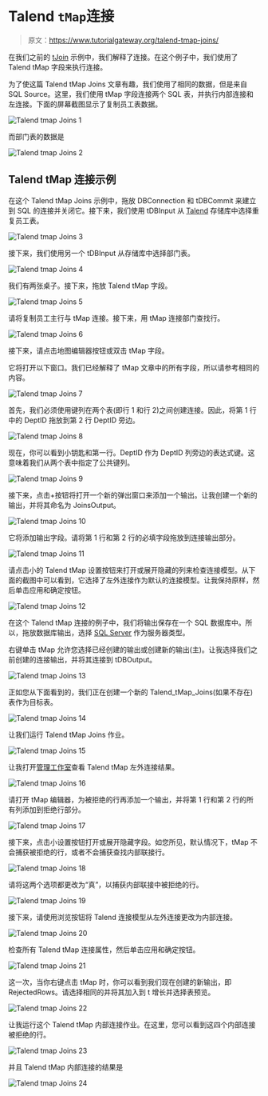 # Talend `tMap`连接

> 原文：<https://www.tutorialgateway.org/talend-tmap-joins/>

在我们之前的 [tJoin](https://www.tutorialgateway.org/talend-joins/) 示例中，我们解释了连接。在这个例子中，我们使用了 Talend tMap 字段来执行连接。

为了使这篇 Talend tMap Joins 文章有趣，我们使用了相同的数据，但是来自 SQL Source。这里，我们使用 tMap 字段连接两个 SQL 表，并执行内部连接和左连接。下面的屏幕截图显示了复制员工表数据。

![Talend tmap Joins 1](img/24db21d557ffb55e85e4d07633d348d2.png)

而部门表的数据是

![Talend tmap Joins 2](img/dbd4e5888c0217da5cdfd19c0a19cb03.png)

## Talend tMap 连接示例

在这个 Talend tMap Joins 示例中，拖放 DBConnection 和 tDBCommit 来建立到 SQL 的连接并关闭它。接下来，我们使用 tDBInput 从 [Talend](https://www.tutorialgateway.org/talend-tutorial/) 存储库中选择重复员工表。

![Talend tmap Joins 3](img/72e3e121014d11dc4b2fd14ab2f18438.png)

接下来，我们使用另一个 tDBInput 从存储库中选择部门表。

![Talend tmap Joins 4](img/3faaa555b6428c2a72e268ee5ac4cbc2.png)

我们有两张桌子。接下来，拖放 Talend tMap 字段。

![Talend tmap Joins 5](img/ded6bac47b91c5b80148950f7c408cb8.png)

请将复制员工主行与 tMap 连接。接下来，用 tMap 连接部门查找行。

![Talend tmap Joins 6](img/8f23b1035e485d8bc36d686aba56c7c7.png)

接下来，请点击地图编辑器按钮或双击 tMap 字段。

它将打开以下窗口。我们已经解释了 tMap 文章中的所有字段，所以请参考相同的内容。

![Talend tmap Joins 7](img/5a3ca224e42492056dca1e1dd51260b3.png)

首先，我们必须使用键列在两个表(即行 1 和行 2)之间创建连接。因此，将第 1 行中的 DeptID 拖放到第 2 行 DeptID 旁边。

![Talend tmap Joins 8](img/4d0ac60c597eccac4cafca04160f0a8a.png)

现在，你可以看到小钥匙和第一行。DeptID 作为 DeptID 列旁边的表达式键。这意味着我们从两个表中指定了公共键列。

![Talend tmap Joins 9](img/a2faa85737f25b1264cc8d7eb3218df0.png)

接下来，点击+按钮将打开一个新的弹出窗口来添加一个输出。让我创建一个新的输出，并将其命名为 JoinsOutput。

![Talend tmap Joins 10](img/e3209af123b2cb18f0974958f7051ab9.png)

它将添加输出字段。请将第 1 行和第 2 行的必填字段拖放到连接输出部分。

![Talend tmap Joins 11](img/5e48a1b001ae6360a485e6e676d585cb.png)

请点击小的 Talend tMap 设置按钮来打开或展开隐藏的列来检查连接模型。从下面的截图中可以看到，它选择了左外连接作为默认的连接模型。让我保持原样，然后单击应用和确定按钮。

![Talend tmap Joins 12](img/e0681a41c5e8d3199ac70cf812382373.png)

在这个 Talend tMap 连接的例子中，我们将输出保存在一个 SQL 数据库中。所以，拖放数据库输出，选择 [SQL Server](https://www.tutorialgateway.org/sql/) 作为服务器类型。

右键单击 tMap 允许您选择已经创建的输出或创建新的输出(主)。让我选择我们之前创建的连接输出，并将其连接到 tDBOutput。

![Talend tmap Joins 13](img/4dc9fa116fc1e66877dee5939272113c.png)

正如您从下面看到的，我们正在创建一个新的 Talend_tMap_Joins(如果不存在)表作为目标表。

![Talend tmap Joins 14](img/c1e1353bde184fcf868951760d699d56.png)

让我们运行 Talend tMap Joins 作业。

![Talend tmap Joins 15](img/59d1655085d79efc973c08e8d8a6bf58.png)

让我打开[管理工作室](https://www.tutorialgateway.org/sql-server-management-studio/)查看 Talend tMap 左外连接结果。

![Talend tmap Joins 16](img/4f2c66e6cb95a85c57366a89f8637830.png)

请打开 tMap 编辑器，为被拒绝的行再添加一个输出，并将第 1 行和第 2 行的所有列添加到拒绝行部分。

![Talend tmap Joins 17](img/0528cd9b37879241bc18857817a0d556.png)

接下来，点击小设置按钮打开或展开隐藏字段。如您所见，默认情况下，tMap 不会捕获被拒绝的行，或者不会捕获查找内部联接行。

![Talend tmap Joins 18](img/ad21ebcaf7c6733962284dcf741d5e84.png)

请将这两个选项都更改为“真”，以捕获内部联接中被拒绝的行。

![Talend tmap Joins 19](img/f4489efafc19e0b5a7b263c95e5db390.png)

接下来，请使用浏览按钮将 Talend 连接模型从左外连接更改为内部连接。

![Talend tmap Joins 20](img/41ddb5615037b8bd507f9391170efc1c.png)

检查所有 Talend tMap 连接属性，然后单击应用和确定按钮。

![Talend tmap Joins 21](img/d13f0af559b175718c656bf8ff6e16ea.png)

这一次，当你右键点击 tMap 时，你可以看到我们现在创建的新输出，即 RejectedRows。请选择相同的并将其加入到 t 增长并选择表预览。

![Talend tmap Joins 22](img/2b16c9bae62741c0c814bc6c8ba00e06.png)

让我运行这个 Talend tMap 内部连接作业。在这里，您可以看到这四个内部连接被拒绝的行。

![Talend tmap Joins 23](img/3fd5912e4ff5b1403ada211c4f5c81d4.png)

并且 Talend tMap 内部连接的结果是

![Talend tmap Joins 24](img/5a7a4135ca651a5dcfcdd38be46d3310.png)